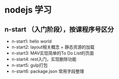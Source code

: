 
# nodejs 学习

## n-start （入门阶段），按课程序号区分

* n-start1: hello world
* n-start2: layout相关概念 + 静态资源的加载
* n-start3: MAV实现简单的To Do List的页面
* n-start4: rest入门，实现删除功能
* n-start5: gulp打包
* n-start6: package.json 常用字段整理